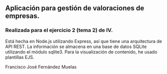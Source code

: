 ## Aplicación para gestión de valoraciones de empresas.

### Realizada para el ejercicio 2 (tema 2) de IV.

Está hecha en Node.js utilizando Express, así que tiene una arquitectura de API REST. La información se almacena en una base de datos SQLite utilizando el módulo sqlite3. Para la visualización de contenido, he usado plantillas EJS.


Francisco José Fernández Muelas

